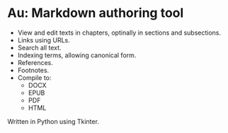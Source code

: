 # Au: Markdown authoring tool

- View and edit texts in chapters, optinally in sections and subsections.
- Links using URLs.
- Search all text.
- Indexing terms, allowing canonical form.
- References.
- Footnotes.
- Compile to:
  - DOCX
  - EPUB
  - PDF
  - HTML

Written in Python using Tkinter.
